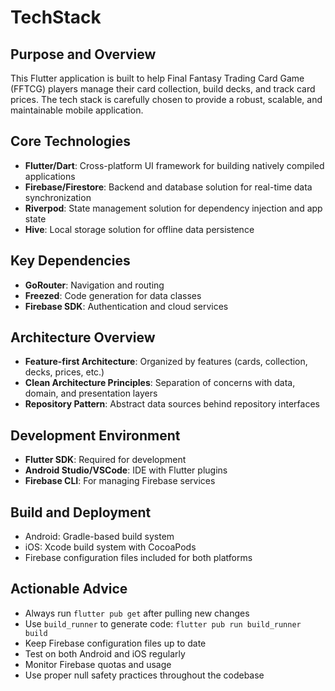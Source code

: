 # TechStack

## Purpose and Overview
This Flutter application is built to help Final Fantasy Trading Card Game (FFTCG) players manage their card collection, build decks, and track card prices. The tech stack is carefully chosen to provide a robust, scalable, and maintainable mobile application.

## Core Technologies
- **Flutter/Dart**: Cross-platform UI framework for building natively compiled applications
- **Firebase/Firestore**: Backend and database solution for real-time data synchronization
- **Riverpod**: State management solution for dependency injection and app state
- **Hive**: Local storage solution for offline data persistence

## Key Dependencies
- **GoRouter**: Navigation and routing
- **Freezed**: Code generation for data classes
- **Firebase SDK**: Authentication and cloud services

## Architecture Overview
- **Feature-first Architecture**: Organized by features (cards, collection, decks, prices, etc.)
- **Clean Architecture Principles**: Separation of concerns with data, domain, and presentation layers
- **Repository Pattern**: Abstract data sources behind repository interfaces

## Development Environment
- **Flutter SDK**: Required for development
- **Android Studio/VSCode**: IDE with Flutter plugins
- **Firebase CLI**: For managing Firebase services

## Build and Deployment
- Android: Gradle-based build system
- iOS: Xcode build system with CocoaPods
- Firebase configuration files included for both platforms

## Actionable Advice
- Always run `flutter pub get` after pulling new changes
- Use `build_runner` to generate code: `flutter pub run build_runner build`
- Keep Firebase configuration files up to date
- Test on both Android and iOS regularly
- Monitor Firebase quotas and usage
- Use proper null safety practices throughout the codebase
